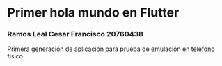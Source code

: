 # Primer hola mundo en Flutter

### Ramos Leal Cesar Francisco 20760438

Primera generación de aplicación para prueba de emulación en teléfono físico.

